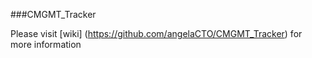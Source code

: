 ###CMGMT_Tracker

Please visit [wiki] (https://github.com/angelaCTO/CMGMT_Tracker) for more information


